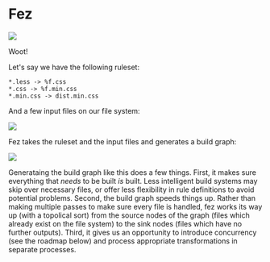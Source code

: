 Fez
===

![](http://i.imgur.com/notXLXO.png)

Woot!

Let's say we have the following ruleset:

    *.less -> %f.css
    *.css -> %f.min.css
    *.min.css -> dist.min.css

And a few input files on our file system:

![](https://dl.dropboxusercontent.com/u/10832827/before.svg)

Fez takes the ruleset and the input files and generates a build graph:

![](https://dl.dropboxusercontent.com/u/10832827/after.svg)

Generataing the build graph like this does a few things. First, it makes sure everything that *needs* to be built *is* built. Less intelligent build systems may skip over necessary files, or offer less flexibility in rule definitions to avoid potential problems. Second, the build graph speeds things up. Rather than making multiple passes to make sure every file is handled, fez works its way up (with a topolical sort) from the source nodes of the graph (files which already exist on the file system) to the sink nodes (files which have no further outputs). Third, it gives us an opportunity to introduce concurrency (see the roadmap below) and process appropriate transformations in separate processes.
